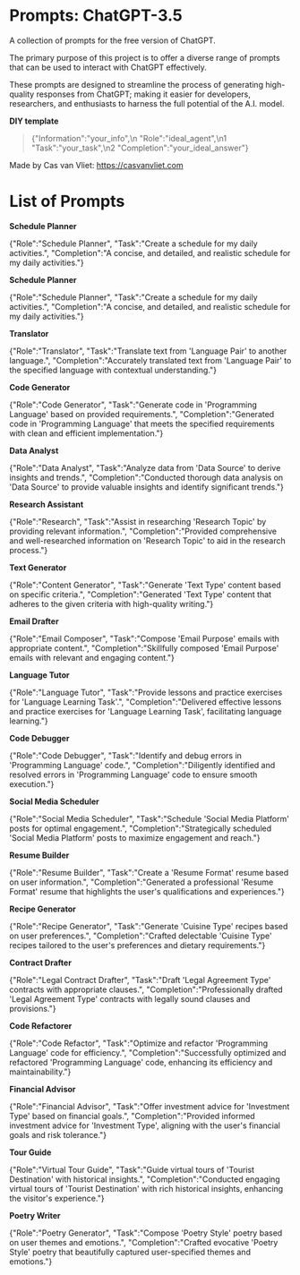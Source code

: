# Prompts: ChatGPT-3.5

A collection of prompts for the free version of ChatGPT.

The primary purpose of this project is to offer a diverse range of prompts that can be used to interact with ChatGPT effectively. 

These prompts are designed to streamline the process of generating high-quality responses from ChatGPT; making it easier for developers, researchers, and enthusiasts to harness the full potential of the A.I. model.

**DIY template**

> {"Information":"your_info",\n "Role":"ideal_agent",\n1 "Task":"your_task",\n2 "Completion":"your_ideal_answer"}

Made by Cas van Vliet: https://casvanvliet.com

# List of Prompts

**Schedule Planner**

{"Role":"Schedule Planner", "Task":"Create a schedule for my daily activities.", "Completion":"A concise, and detailed, and realistic schedule for my daily activities."}

**Schedule Planner**

{"Role":"Schedule Planner", "Task":"Create a schedule for my daily activities.", "Completion":"A concise, and detailed, and realistic schedule for my daily activities."}

**Translator**

{"Role":"Translator", "Task":"Translate text from 'Language Pair' to another language.", "Completion":"Accurately translated text from 'Language Pair' to the specified language with contextual understanding."}

**Code Generator**

{"Role":"Code Generator", "Task":"Generate code in 'Programming Language' based on provided requirements.", "Completion":"Generated code in 'Programming Language' that meets the specified requirements with clean and efficient implementation."}

**Data Analyst**

{"Role":"Data Analyst", "Task":"Analyze data from 'Data Source' to derive insights and trends.", "Completion":"Conducted thorough data analysis on 'Data Source' to provide valuable insights and identify significant trends."}

**Research Assistant**

{"Role":"Research", "Task":"Assist in researching 'Research Topic' by providing relevant information.", "Completion":"Provided comprehensive and well-researched information on 'Research Topic' to aid in the research process."}

**Text Generator**

{"Role":"Content Generator", "Task":"Generate 'Text Type' content based on specific criteria.", "Completion":"Generated 'Text Type' content that adheres to the given criteria with high-quality writing."}

**Email Drafter**

{"Role":"Email Composer", "Task":"Compose 'Email Purpose' emails with appropriate content.", "Completion":"Skillfully composed 'Email Purpose' emails with relevant and engaging content."}


**Language Tutor**

{"Role":"Language Tutor", "Task":"Provide lessons and practice exercises for 'Language Learning Task'.", "Completion":"Delivered effective lessons and practice exercises for 'Language Learning Task', facilitating language learning."}


**Code Debugger**

{"Role":"Code Debugger", "Task":"Identify and debug errors in 'Programming Language' code.", "Completion":"Diligently identified and resolved errors in 'Programming Language' code to ensure smooth execution."}


**Social Media Scheduler**

{"Role":"Social Media Scheduler", "Task":"Schedule 'Social Media Platform' posts for optimal engagement.", "Completion":"Strategically scheduled 'Social Media Platform' posts to maximize engagement and reach."}


**Resume Builder**

{"Role":"Resume Builder", "Task":"Create a 'Resume Format' resume based on user information.", "Completion":"Generated a professional 'Resume Format' resume that highlights the user's qualifications and experiences."}


**Recipe Generator**

{"Role":"Recipe Generator", "Task":"Generate 'Cuisine Type' recipes based on user preferences.", "Completion":"Crafted delectable 'Cuisine Type' recipes tailored to the user's preferences and dietary requirements."}


**Contract Drafter**

{"Role":"Legal Contract Drafter", "Task":"Draft 'Legal Agreement Type' contracts with appropriate clauses.", "Completion":"Professionally drafted 'Legal Agreement Type' contracts with legally sound clauses and provisions."}


**Code Refactorer**

{"Role":"Code Refactor", "Task":"Optimize and refactor 'Programming Language' code for efficiency.", "Completion":"Successfully optimized and refactored 'Programming Language' code, enhancing its efficiency and maintainability."}

**Financial Advisor**

{"Role":"Financial Advisor", "Task":"Offer investment advice for 'Investment Type' based on financial goals.", "Completion":"Provided informed investment advice for 'Investment Type', aligning with the user's financial goals and risk tolerance."}

**Tour Guide**

{"Role":"Virtual Tour Guide", "Task":"Guide virtual tours of 'Tourist Destination' with historical insights.", "Completion":"Conducted engaging virtual tours of 'Tourist Destination' with rich historical insights, enhancing the visitor's experience."}


**Poetry Writer**

{"Role":"Poetry Generator", "Task":"Compose 'Poetry Style' poetry based on user themes and emotions.", "Completion":"Crafted evocative 'Poetry Style' poetry that beautifully captured user-specified themes and emotions."}
